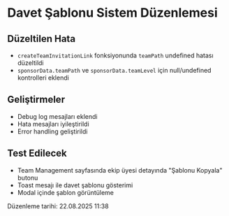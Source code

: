 # Davet Şablonu Sistem Düzenlemesi

## Düzeltilen Hata
- `createTeamInvitationLink` fonksiyonunda `teamPath` undefined hatası düzeltildi
- `sponsorData.teamPath` ve `sponsorData.teamLevel` için null/undefined kontrolleri eklendi

## Geliştirmeler
- Debug log mesajları eklendi
- Hata mesajları iyileştirildi
- Error handling geliştirildi

## Test Edilecek
- Team Management sayfasında ekip üyesi detayında "Şablonu Kopyala" butonu
- Toast mesajı ile davet şablonu gösterimi
- Modal içinde şablon görüntüleme

Düzenleme tarihi: 22.08.2025 11:38
